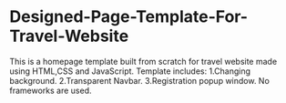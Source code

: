# Designed-Page-Template-For-Travel-Website
This is a homepage template built from scratch for travel website made using HTML,CSS and JavaScript.
Template includes: 
1.Changing background.
2.Transparent Navbar.
3.Registration popup window.
No frameworks are used.

